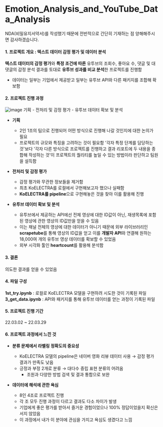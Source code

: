 # Emotion_Analysis_and_YouTube_Data_Analysis
NDA(비밀유지서약서)를 작성했기 때문에 전반적으로 간단히 기재하는 점 양해해주시면 감사하겠습니다.  
#### 1. 프로젝트 개요 : 텍스트 데이터 감정 평가 및 데이터 분석
**텍스트 데이터의 감정 평가**와 **특정 조건에 따른** 유투브의 조회수, 좋아요 수, 댓글 및 대댓글의 감정 분석 결과를 토대로 **유투브 성과를 비교 분석**한 프로젝트를 진행함
- 데이터는 일부는 기업에서 제공받고 일부는 유투브 API와 다른 패키지를 조합해 확보함

#### 2. 프로젝트 진행 과정
![image](https://user-images.githubusercontent.com/89769294/176851946-f1794b2c-9aa8-4866-884b-c9d832ada9a4.png)
기획 - 전처리 및 감정 평가 - 유투브 데이터 확보 및 분석
- **기획**
  - 2인 1조의 팀으로 진행되어 어떤 방식으로 진행해 나갈 것인지에 대한 논의가 필요
  - 프로젝트의 규모와 특징을 고려하는 것이 필요함
  '각자 특정 단계를 담당하는 것'보다 '각자 다른 방식으로 프로젝트를 진행하고 결과 리포트에 두 내용을 종합해 작성하는 것'이 프로젝트의 퀄리티를 높일 수 있는 방법이라 판단하고 팀원을 설득함
  
- **전처리 및 감정 평가**
  - 감정 평가와 무관한 정보들을 제거함
  - 최초 KoELECTRA를 로컬에서 구현해보고자 했으나 실패함
  - **KoELECTRA를 pipeline**으로 구현해놓은 것을 찾아 이를 활용해 진행

- **유투브 데이터 확보 및 분석**
  - 유투브에서 제공하는 API에선 전체 영상에 대한 ID값이 아닌, 재생목록에 포함된 영상에 관한 영상의 ID값만을 얻을 수 있음
  - 이는 채널 전체의 영상에 대한 데이터가 아니기 때문에 외부 라이브러리인 **scrapetube**를 통해 영상의 ID값을 얻고 이를 **개발자 API**와 연결해 원하는 18,000여 개의 유투브 영상 데이터를 확보할 수 있었음
  - 외부 시각화 툴인 **heartcount**를 활용해 분석함

#### 3. 결론
의도한 결과를 얻을 수 있었음

#### 4. 파일 구성
**1st_try.ipynb** : 로컬로 KoELECTRA 모델을 구현하려 시도한 것이 기록된 파일  
**3_get_data.ipynb** : API와 패키지를 통해 유투브 데이터를 얻는 과정이 기록된 파일

#### 5. 프로젝트 진행 기간
22.03.02 ~ 22.03.29

#### 6. 프로젝트 과정에서 느낀 것
- **분류 문제에서 라벨링 정확도의 중요성**
    - KoELECTRA 모델의 pipeline은 네이버 영화 리뷰 데이터 사용 → 감정 평가 결과가 만족도 낮음
    - 긍정과 부정 2개로 분류 →  대다수 중립 표현 분류의 어려움
      - 조원과 다양한 방법 검색 및 결과 통합으로 보완

- **데이터에 해석에 관한 욕심**
  - 8인 4조로 프로젝트 진행
  - 각 조 모두 진행 과정이 다르고 결과도 다소 차이가 발생
  - 기업에게 좋은 평가를 받아서 즐거운 경험이었으나 100% 정답이었을지 확신은 서지 않았음
  - 이 과정에서 내가 이 분야에 관심을 가지고 욕심도 생겼다고 느낌
